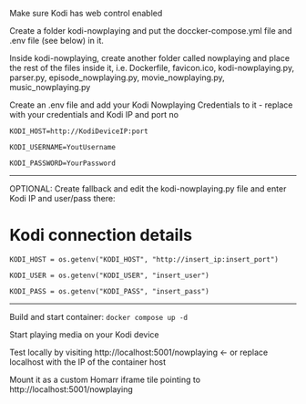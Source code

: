 Make sure Kodi has web control enabled

Create a folder kodi-nowplaying and put the doccker-compose.yml file and .env file (see below) in it.

Inside kodi-nowplaying, create another folder called nowplaying and place the rest of the files inside it, i.e. Dockerfile, favicon.ico, kodi-nowplaying.py, parser.py, episode_nowplaying.py, movie_nowplaying.py, music_nowplaying.py

Create an .env file and add your Kodi Nowplaying Credentials to it - replace with your credentials and Kodi IP and port no
```
KODI_HOST=http://KodiDeviceIP:port

KODI_USERNAME=YoutUsername

KODI_PASSWORD=YourPassword
```

_________________________
OPTIONAL: Create fallback and edit the kodi-nowplaying.py file and enter Kodi IP and user/pass there:
# Kodi connection details
```
KODI_HOST = os.getenv("KODI_HOST", "http://insert_ip:insert_port")

KODI_USER = os.getenv("KODI_USER", "insert_user")

KODI_PASS = os.getenv("KODI_PASS", "insert_pass")
```
_________________________

Build and start container:
```docker compose up -d```

Start playing media on your Kodi device

Test locally by visiting http://localhost:5001/nowplaying <- or replace localhost with the IP of the container host

Mount it as a custom Homarr iframe tile pointing to http://localhost:5001/nowplaying 









